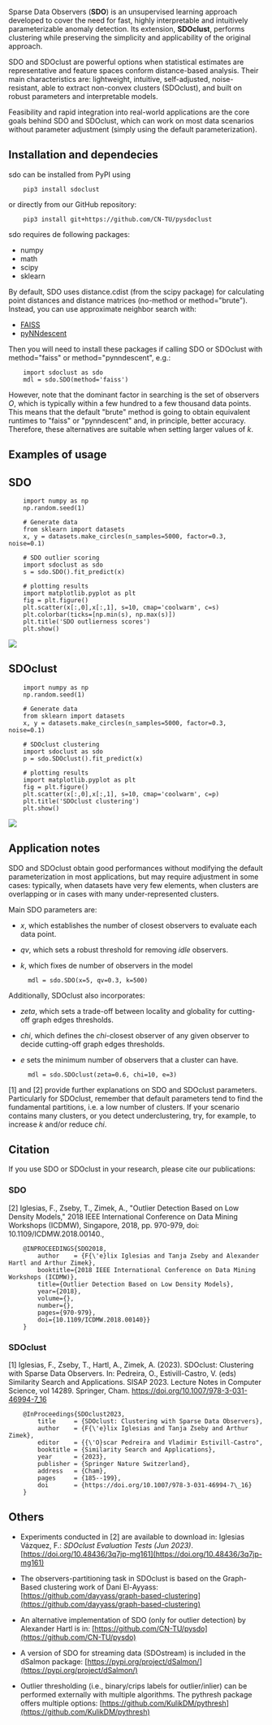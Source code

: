 
Sparse Data Observers (**SDO**) is an unsupervised learning
approach developed to cover the need for fast, highly interpretable and
intuitively parameterizable anomaly detection. Its extension, **SDOclust**, 
performs clustering while preserving the simplicity and applicability of the original approach. 

SDO and SDOclust are powerful options when statistical estimates
are representative and feature spaces conform distance-based analysis.
Their main characteristics are: lightweight, intuitive, self-adjusted, noise-
resistant, able to extract non-convex clusters (SDOclust), and built on robust 
parameters and interpretable models. 

Feasibility and rapid integration into real-world applications are the core goals 
behind SDO and SDOclust, which can work on most data scenarios without parameter 
adjustment (simply using the default parameterization).

## Installation and dependecies

sdo can be installed from PyPI using

        pip3 install sdoclust

or directly from our GitHub repository:

        pip3 install git+https://github.com/CN-TU/pysdoclust

sdo requires de following packages:

- numpy
- math
- scipy
- sklearn

By default, SDO uses distance.cdist (from the scipy package) for calculating point distances and distance matrices (no-method or method="brute"). Instead, you can use approximate neighbor search with:

- [FAISS](https://pypi.org/project/faiss-cpu/)
- [pyNNdescent](https://pypi.org/project/pynndescent/)
  
Then you will need to install these packages if calling SDO or SDOclust with method="faiss" or method="pynndescent", e.g.:

        import sdoclust as sdo
        mdl = sdo.SDO(method='faiss')

However, note that the dominant factor in searching is the set of observers *O*, which is typically within a few hundred to a few thousand data points. This means that the default "brute" method is going to obtain equivalent runtimes to "faiss" or "pynndescent" and, in principle, better accuracy. Therefore, these alternatives are suitable when setting larger values of *k*.

## Examples of usage

## SDO

        import numpy as np
        np.random.seed(1)

        # Generate data
        from sklearn import datasets
        x, y = datasets.make_circles(n_samples=5000, factor=0.3, noise=0.1)

        # SDO outlier scoring
        import sdoclust as sdo
        s = sdo.SDO().fit_predict(x)

        # plotting results
        import matplotlib.pyplot as plt
        fig = plt.figure()
        plt.scatter(x[:,0],x[:,1], s=10, cmap='coolwarm', c=s)
        plt.colorbar(ticks=[np.min(s), np.max(s)])
        plt.title('SDO outlierness scores')
        plt.show()

![](tests/sdo.png)

## SDOclust

        import numpy as np
        np.random.seed(1)

        # Generate data
        from sklearn import datasets
        x, y = datasets.make_circles(n_samples=5000, factor=0.3, noise=0.1)

        # SDOclust clustering
        import sdoclust as sdo
        p = sdo.SDOclust().fit_predict(x)

        # plotting results
        import matplotlib.pyplot as plt
        fig = plt.figure()
        plt.scatter(x[:,0],x[:,1], s=10, cmap='coolwarm', c=p)
        plt.title('SDOclust clustering')
        plt.show()

![](tests/sdoclust.png)

## Application notes

SDO and SDOclust obtain good performances without modifying the default parameterization in most applications, but may require adjustment in some cases: typically, when datasets have very few elements, when clusters are overlapping or in cases with many under-represented clusters. 

Main SDO parameters are:

- *x*, which establishes the number of closest observers to evaluate each data point.
- *qv*, which sets a robust threshold for removing *idle* observers.
- *k*, which fixes de number of observers in the model

        mdl = sdo.SDO(x=5, qv=0.3, k=500)

Additionally, SDOclust also incorporates:


- *zeta*, which sets a trade-off between locality and globality for cutting-off graph edges thresholds.
- *chi*, which defines the *chi*-closest observer of any given observer to decide cutting-off graph edges thresholds.
- *e* sets the minimum number of observers that a cluster can have.

        mdl = sdo.SDOclust(zeta=0.6, chi=10, e=3)

[1] and [2] provide further explanations on SDO and SDOclust parameters.
Particularly for SDOclust, remember that default parameters tend to find the fundamental partitions, i.e. a low number of clusters. If your scenario contains many clusters, or you detect underclustering, try, for example, to increase *k* and/or reduce *chi*. 

## Citation

If you use SDO or SDOclust in your research, please cite our publications:

### SDO

[2] Iglesias, F., Zseby, T., Zimek, A., "Outlier Detection Based on Low Density Models," 2018 IEEE International Conference on Data Mining Workshops (ICDMW), Singapore, 2018, pp. 970-979, doi: 10.1109/ICDMW.2018.00140.,

        @INPROCEEDINGS{SDO2018,
            author    = {F{\'e}lix Iglesias and Tanja Zseby and Alexander Hartl and Arthur Zimek},
            booktitle={2018 IEEE International Conference on Data Mining Workshops (ICDMW)}, 
            title={Outlier Detection Based on Low Density Models}, 
            year={2018},
            volume={},
            number={},
            pages={970-979},
            doi={10.1109/ICDMW.2018.00140}}	
        }

### SDOclust

[1] Iglesias, F., Zseby, T., Hartl, A., Zimek, A. (2023). SDOclust: Clustering with Sparse Data Observers. In: Pedreira, O., Estivill-Castro, V. (eds) Similarity Search and Applications. SISAP 2023. Lecture Notes in Computer Science, vol 14289. Springer, Cham. https://doi.org/10.1007/978-3-031-46994-7_16

        @InProceedings{SDOclust2023,
            title     = {SDOclust: Clustering with Sparse Data Observers},
            author    = {F{\'e}lix Iglesias and Tanja Zseby and Arthur Zimek},
            editor    = {{\'O}scar Pedreira and Vladimir Estivill-Castro",
            booktitle = {Similarity Search and Applications},
            year      = {2023},
            publisher = {Springer Nature Switzerland},
            address   = {Cham},
            pages     = {185--199},
            doi       = {https://doi.org/10.1007/978-3-031-46994-7\_16}
        }


## Others

- Experiments conducted in [2] are available to download in: 
Iglesias Vázquez, F.: *SDOclust Evaluation Tests (Jun 2023)*. [https://doi.org/10.48436/3q7jp-mg161](https://doi.org/10.48436/3q7jp-mg161)

- The observers-partitioning task in SDOclust is based on the Graph-Based clustering work of Dani El-Ayyass: [https://github.com/dayyass/graph-based-clustering](https://github.com/dayyass/graph-based-clustering)

- An alternative implementation of SDO (only for outlier detection) by Alexander Hartl is in: [https://github.com/CN-TU/pysdo](https://github.com/CN-TU/pysdo)

- A version of SDO for streaming data (SDOstream) is included in the dSalmon package: [https://pypi.org/project/dSalmon/](https://pypi.org/project/dSalmon/)

- Outlier thresholding (i.e., binary/crips labels for outlier/inlier) can be performed externally with multiple algorithms. The pythresh package offers multiple options: [https://github.com/KulikDM/pythresh](https://github.com/KulikDM/pythresh)
